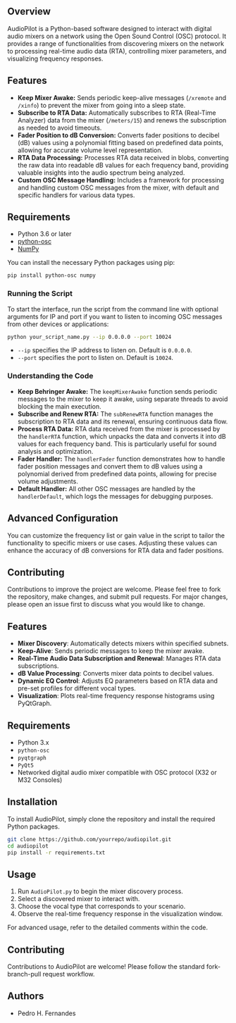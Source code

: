 ## Overview

AudioPilot is a Python-based software designed to interact with digital audio mixers on a network using the Open Sound Control (OSC) protocol. It provides a range of functionalities from discovering mixers on the network to processing real-time audio data (RTA), controlling mixer parameters, and visualizing frequency responses.

## Features

- **Keep Mixer Awake:** Sends periodic keep-alive messages (`/xremote` and `/xinfo`) to prevent the mixer from going into a sleep state.
- **Subscribe to RTA Data:** Automatically subscribes to RTA (Real-Time Analyzer) data from the mixer (`/meters/15`) and renews the subscription as needed to avoid timeouts.
- **Fader Position to dB Conversion:** Converts fader positions to decibel (dB) values using a polynomial fitting based on predefined data points, allowing for accurate volume level representation.
- **RTA Data Processing:** Processes RTA data received in blobs, converting the raw data into readable dB values for each frequency band, providing valuable insights into the audio spectrum being analyzed.
- **Custom OSC Message Handling:** Includes a framework for processing and handling custom OSC messages from the mixer, with default and specific handlers for various data types.

## Requirements

- Python 3.6 or later
- [python-osc](https://pypi.org/project/python-osc/)
- [NumPy](https://numpy.org/)

You can install the necessary Python packages using pip:

```bash
pip install python-osc numpy
```

### Running the Script

To start the interface, run the script from the command line with optional arguments for IP and port if you want to listen to incoming OSC messages from other devices or applications:

```bash
python your_script_name.py --ip 0.0.0.0 --port 10024
```

- `--ip` specifies the IP address to listen on. Default is `0.0.0.0`.
- `--port` specifies the port to listen on. Default is `10024`.

### Understanding the Code

- **Keep Behringer Awake:** The `keepMixerAwake` function sends periodic messages to the mixer to keep it awake, using separate threads to avoid blocking the main execution.
- **Subscribe and Renew RTA:** The `subRenewRTA` function manages the subscription to RTA data and its renewal, ensuring continuous data flow.
- **Process RTA Data:** RTA data received from the mixer is processed by the `handlerRTA` function, which unpacks the data and converts it into dB values for each frequency band. This is particularly useful for sound analysis and optimization.
- **Fader Handler:** The `handlerFader` function demonstrates how to handle fader position messages and convert them to dB values using a polynomial derived from predefined data points, allowing for precise volume adjustments.
- **Default Handler:** All other OSC messages are handled by the `handlerDefault`, which logs the messages for debugging purposes.

## Advanced Configuration

You can customize the frequency list or gain value in the script to tailor the functionality to specific mixers or use cases. Adjusting these values can enhance the accuracy of dB conversions for RTA data and fader positions.

## Contributing

Contributions to improve the project are welcome. Please feel free to fork the repository, make changes, and submit pull requests. For major changes, please open an issue first to discuss what you would like to change.

## Features

- **Mixer Discovery**: Automatically detects mixers within specified subnets.
- **Keep-Alive**: Sends periodic messages to keep the mixer awake.
- **Real-Time Audio Data Subscription and Renewal**: Manages RTA data subscriptions.
- **dB Value Processing**: Converts mixer data points to decibel values.
- **Dynamic EQ Control**: Adjusts EQ parameters based on RTA data and pre-set profiles for different vocal types.
- **Visualization**: Plots real-time frequency response histograms using PyQtGraph.

## Requirements

- Python 3.x
- `python-osc`
- `pyqtgraph`
- `PyQt5`
- Networked digital audio mixer compatible with OSC protocol (X32 or M32 Consoles)

## Installation

To install AudioPilot, simply clone the repository and install the required Python packages.

```bash
git clone https://github.com/yourrepo/audiopilot.git
cd audiopilot
pip install -r requirements.txt
```

## Usage

1. Run `AudioPilot.py` to begin the mixer discovery process.
2. Select a discovered mixer to interact with.
3. Choose the vocal type that corresponds to your scenario.
4. Observe the real-time frequency response in the visualization window.

For advanced usage, refer to the detailed comments within the code.

## Contributing

Contributions to AudioPilot are welcome! Please follow the standard fork-branch-pull request workflow.

## Authors

- Pedro H. Fernandes